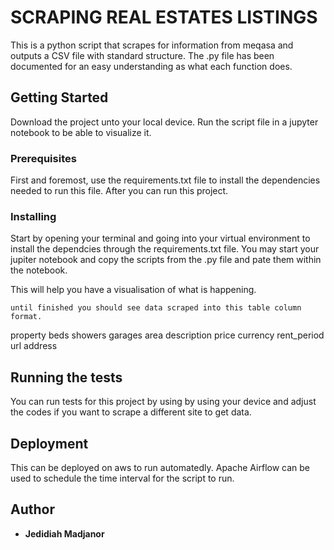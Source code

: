 # SCRAPING REAL ESTATES LISTINGS

This is a python script that scrapes for information from meqasa and outputs a CSV file with standard structure. The .py file has been documented for an easy understanding as what each function does.

## Getting Started

Download the project unto your local device. Run the script file in a jupyter notebook to be able to visualize it.

### Prerequisites

First and foremost, use the requirements.txt file to install the dependencies needed to run this file. After you can run this project.


### Installing
Start by opening your terminal and going into your virtual environment to install the dependcies through the requirements.txt file. You may start your jupiter notebook and copy the scripts from the .py file and pate them within the notebook.

This will help you have a visualisation of what is happening.

```
until finished you should see data scraped into this table column format.
```

property   beds     showers     garages      area          description     price     currency  rent_period  url   address 



## Running the tests

You can run tests for this project by using by using your device and adjust the codes if you want to scrape a different site to get data.

## Deployment
This can be deployed on aws to run automatedly. Apache Airflow can be used to schedule the time interval for the script to run.

## Author

* **Jedidiah Madjanor**
